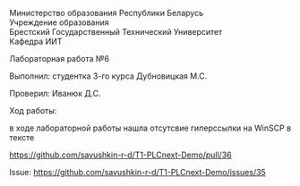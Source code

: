 Министерство образования Республики Беларусь  
Учреждение образования   
Брестский Государственный Технический Университет  
Кафедра ИИТ

Лабораторная работа №6

Выполнил:
студентка 3-го курса
Дубновицкая М.С.

Проверил:
Иванюк Д.С.

Ход работы:

в ходе лабораторной работы нашла отсутсвие гиперссылки на WinSCP в тексте

https://github.com/savushkin-r-d/T1-PLCnext-Demo/pull/36

Issue:
https://github.com/savushkin-r-d/T1-PLCnext-Demo/issues/35